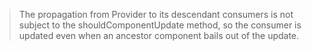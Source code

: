 >  The propagation from Provider to its descendant consumers is not subject to the shouldComponentUpdate method, so the consumer is updated even when an ancestor component bails out of the update.